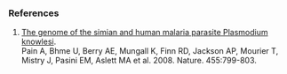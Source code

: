 ### References

1.  [The genome of the simian and human malaria parasite Plasmodium
    knowlesi](http://europepmc.org/abstract/MED/18843368).\
    Pain A, Bhme U, Berry AE, Mungall K, Finn RD, Jackson AP, Mourier T,
    Mistry J, Pasini EM, Aslett MA et al. 2008. Nature. 455:799-803.
